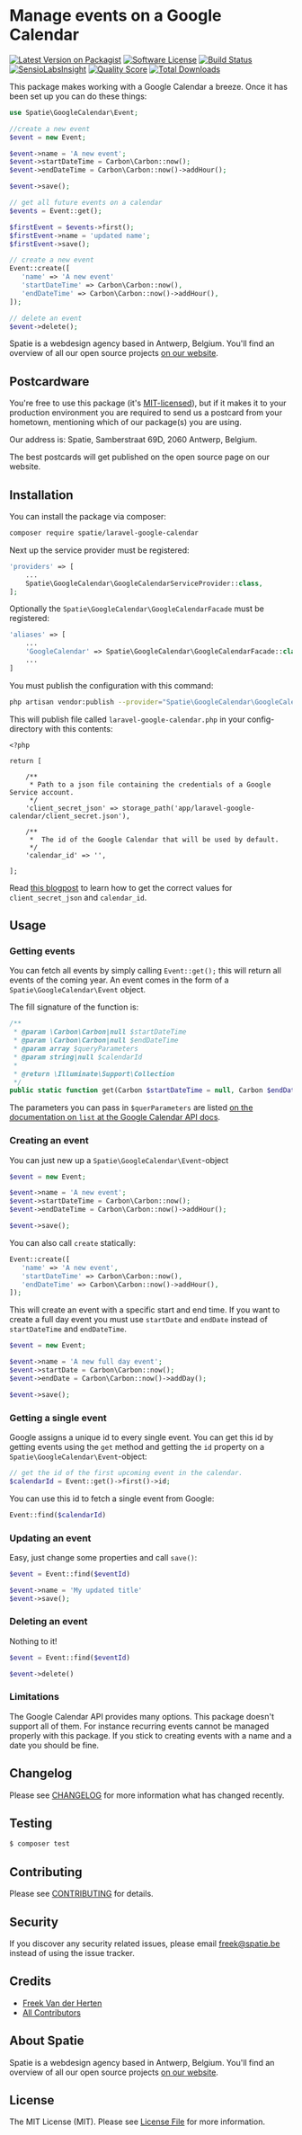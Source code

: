 # Manage events on a Google Calendar

[![Latest Version on Packagist](https://img.shields.io/packagist/v/spatie/laravel-google-calendar.svg?style=flat-square)](https://packagist.org/packages/spatie/laravel-google-calendar)
[![Software License](https://img.shields.io/badge/license-MIT-brightgreen.svg?style=flat-square)](LICENSE.md)
[![Build Status](https://img.shields.io/travis/spatie/laravel-google-calendar/master.svg?style=flat-square)](https://travis-ci.org/spatie/laravel-google-calendar)
[![SensioLabsInsight](https://img.shields.io/sensiolabs/i/a966412b-091b-4407-b509-6f7472935b0e.svg?style=flat-square)](https://insight.sensiolabs.com/projects/a966412b-091b-4407-b509-6f7472935b0e)
[![Quality Score](https://img.shields.io/scrutinizer/g/spatie/laravel-google-calendar.svg?style=flat-square)](https://scrutinizer-ci.com/g/spatie/laravel-google-calendar)
[![Total Downloads](https://img.shields.io/packagist/dt/spatie/laravel-google-calendar.svg?style=flat-square)](https://packagist.org/packages/spatie/laravel-google-calendar)

This package makes working with a Google Calendar a breeze. Once it has been set up you can do these things:

```php
use Spatie\GoogleCalendar\Event;

//create a new event
$event = new Event;

$event->name = 'A new event';
$event->startDateTime = Carbon\Carbon::now();
$event->endDateTime = Carbon\Carbon::now()->addHour();

$event->save();

// get all future events on a calendar
$events = Event::get(); 

$firstEvent = $events->first();
$firstEvent->name = 'updated name';
$firstEvent->save();

// create a new event
Event::create([
   'name' => 'A new event'
   'startDateTime' => Carbon\Carbon::now(),
   'endDateTime' => Carbon\Carbon::now()->addHour(),
]);

// delete an event
$event->delete();
```

Spatie is a webdesign agency based in Antwerp, Belgium. You'll find an overview of all our open source projects [on our website](https://spatie.be/opensource).

## Postcardware

You're free to use this package (it's [MIT-licensed](LICENSE.md)), but if it makes it to your production environment you are required to send us a postcard from your hometown, mentioning which of our package(s) you are using.

Our address is: Spatie, Samberstraat 69D, 2060 Antwerp, Belgium.

The best postcards will get published on the open source page on our website.

## Installation

You can install the package via composer:

```bash
composer require spatie/laravel-google-calendar
```

Next up the service provider must be registered:

```php
'providers' => [
    ...
    Spatie\GoogleCalendar\GoogleCalendarServiceProvider::class,
];
```

Optionally the  `Spatie\GoogleCalendar\GoogleCalendarFacade` must be registered:

```php
'aliases' => [
	...
    'GoogleCalendar' => Spatie\GoogleCalendar\GoogleCalendarFacade::class,
    ...
]
```

You must publish the configuration with this command:

```bash
php artisan vendor:publish --provider="Spatie\GoogleCalendar\GoogleCalendarServiceProvider"
```

This will publish file called `laravel-google-calendar.php` in your config-directory with this contents:
```
<?php

return [

    /**
     * Path to a json file containing the credentials of a Google Service account.
     */
    'client_secret_json' => storage_path('app/laravel-google-calendar/client_secret.json'),

    /**
     *  The id of the Google Calendar that will be used by default.
     */
    'calendar_id' => '',
    
];
```

Read [this blogpost](https://murze.be/2016/05/how-to-setup-and-use-the-google-calendar-api/) to learn how to get the correct values for `client_secret_json` and `calendar_id`.

## Usage

### Getting events

You can fetch all events by simply calling `Event::get();` this will return all events of the coming year. An event comes in the form of a `Spatie\GoogleCalendar\Event` object.

The fill signature of the function is:

```php
/**
 * @param \Carbon\Carbon|null $startDateTime
 * @param \Carbon\Carbon|null $endDateTime
 * @param array $queryParameters
 * @param string|null $calendarId
 *
 * @return \Illuminate\Support\Collection
 */
public static function get(Carbon $startDateTime = null, Carbon $endDateTime = null, array $queryParameters = [], string $calendarId = null) : Collection
```

The parameters you can pass in `$querParameters` are listed [on the documentation on `list` at the Google Calendar API docs](https://developers.google.com/google-apps/calendar/v3/reference/events/list#request).

### Creating an event

You can just new up a `Spatie\GoogleCalendar\Event`-object

```php
$event = new Event;

$event->name = 'A new event';
$event->startDateTime = Carbon\Carbon::now();
$event->endDateTime = Carbon\Carbon::now()->addHour();

$event->save();
```

You can also call `create` statically:

```php
Event::create([
   'name' => 'A new event',
   'startDateTime' => Carbon\Carbon::now(),
   'endDateTime' => Carbon\Carbon::now()->addHour(),
]);
```

This will create an event with a specific start and end time. If you want to create a full day event you must use `startDate` and `endDate` instead of `startDateTime` and `endDateTime`.

```php
$event = new Event;

$event->name = 'A new full day event';
$event->startDate = Carbon\Carbon::now();
$event->endDate = Carbon\Carbon::now()->addDay();

$event->save();
```

### Getting a single event

Google assigns a unique id to every single event. You can get this id by getting events using the `get` method and getting the `id` property on a `Spatie\GoogleCalendar\Event`-object:
```php
// get the id of the first upcoming event in the calendar.
$calendarId = Event::get()->first()->id;
```

You can use this id to fetch a single event from Google:
```php
Event::find($calendarId)
```

### Updating an event

Easy, just change some properties and call `save()`:

```php
$event = Event::find($eventId)

$event->name = 'My updated title' 
$event->save();
```

### Deleting an event

Nothing to it!

```php
$event = Event::find($eventId)

$event->delete()
```

### Limitations

The Google Calendar API provides many options. This package doesn't support all of them. For instance recurring events cannot be managed properly with this package. If you stick to creating events with a name and a date you should be fine.

## Changelog

Please see [CHANGELOG](CHANGELOG.md) for more information what has changed recently.

## Testing

``` bash
$ composer test
```

## Contributing

Please see [CONTRIBUTING](CONTRIBUTING.md) for details.

## Security

If you discover any security related issues, please email freek@spatie.be instead of using the issue tracker.

## Credits

- [Freek Van der Herten](https://github.com/freekmurze)
- [All Contributors](../../contributors)

## About Spatie
Spatie is a webdesign agency based in Antwerp, Belgium. You'll find an overview of all our open source projects [on our website](https://spatie.be/opensource).

## License

The MIT License (MIT). Please see [License File](LICENSE.md) for more information.
